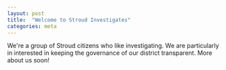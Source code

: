 ```yaml
---
layout: post
title:  "Welcome to Stroud Investigates"
categories: meta
---
```


We're a group of Stroud citizens who like investigating.  We are particularly in interested in keeping the governance of our district transparent.  More about us soon!
